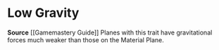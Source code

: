 ﻿---
id: '281'
name: Low Gravity
rarity: Common
source: '[[DATABASE/source/Gamemastery Guide|Gamemastery Guide]]'
trait:
- Low Gravity
type: Trait

---
# Low Gravity

**Source** [[Gamemastery Guide]]
Planes with this trait have gravitational forces much weaker than those on the Material Plane.